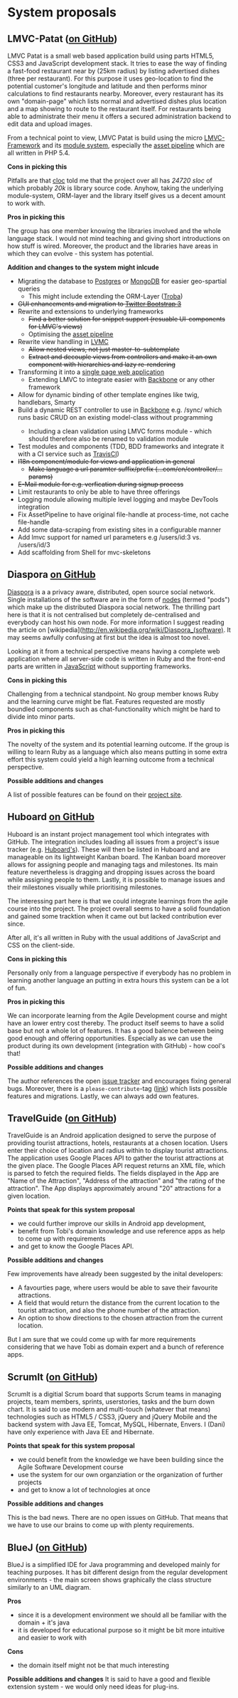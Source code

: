 # System proposals

## LMVC-Patat ([on GitHub](https://github.com/scandio/lmvc-patat))

LMVC Patat is a small web based application build using parts HTML5, CSS3 and JavaScript development stack.
It tries to ease the way of finding a fast-food restaurant near by (25km radius) by listing advertised dishes (three per restaurant). For this purpose it uses geo-location to find the potential customer's longitude and latitude and then performs minor calculations to find restaurants nearby.
Moreover, every restaurant has its own "domain-page" which lists normal and advertised dishes plus location and a map showing to route to the restaurant itself. For restaurants being able to administrate their menu it offers a secured administration backend to edit data and upload images.

From a technical point to view, LMVC Patat is build using the micro [LMVC-Framework](https://github.com/scandio/lmvc) and its [module system](https://github.com/scandio/lmvc-modules), especially the [asset pipeline](https://github.com/scandio/lmvc-modules/tree/master/lib/Scandio/lmvc/modules/assetpipeline) which are all written in PHP 5.4.

**Cons in picking this**

Pitfalls are that [cloc](http://cloc.sourceforge.net/) told me that the project over all has *24720 sloc* of which probably *20k* is library source code. Anyhow, taking the underlying module-system, ORM-layer and the library itself gives us a decent amount to work with.

**Pros in picking this**

The group has one member knowing the libraries involved and the whole language stack. I would not mind teaching and giving short introductions on how stuff is wired. Moreover, the product and the libraries have areas in which they can evolve - this system has potential.

**Addition and changes to the system might inlcude**

* Migrating the database to [Postgres](http://www.postgresql.org/) or [MongoDB](http://www.mongodb.org/) for easier geo-spartial queries
   * This might include extending the ORM-Layer ([Troba](https://github.com/scandio/troba))
* <del>GUI enhancements and migration to [Twitter Bootstrap 3](http://getbootstrap.com/)</del>
* Rewrite and extensions to underlying frameworks
   * <del>Find a better solution for snippet support (resuable UI-components for LMVC's views)</del>
   * Optimising the [asset pipeline](https://github.com/scandio/lmvc-modules/tree/master/lib/Scandio/lmvc/modules/assetpipeline)
* Rewrite view handling in [LVMC](https://github.com/scandio/lmvc)
   * <del>Allow nested views, not just master-to-subtemplate</del>
   * <del>Extract and decouple views from controllers and make it an own component with hierarchies and lazy re-rendering</del>
* Transforming it into a [single page web application](https://en.wikipedia.org/wiki/Single-page_application)
   * Extending LMVC to integrate easier with [Backbone](http://backbonejs.org/) or any other framework
* Allow for dynamic binding of other template engines like twig, handlebars, Smarty
* Build a dynamic REST controller to use in [Backbone](http://backbonejs.org/#Sync) e.g. /sync/<ModelClass> which runs basic CRUD on an existing model-class without programming
   * Including a clean validation using LMVC forms module - which should therefore also be renamed to validation module
* Test modules and components (TDD, BDD frameworks and integrate it with a CI service such as [TravisCI](https://travis-ci.org/))
* <del>I18n component/module for views and application in general</del>
   * <del>Make language a url paramter suffix/prefix (...com/en/controller/…params)</del>
* <del>E-Mail module for e.g. verfication during signup process</del>
* Limit restaurants to only be able to have three offerings
* Logging module allowing multiple level logging and maybe DevTools integration
* Fix AssetPipeline to have original file-handle at process-time, not cache file-handle
* Add some data-scraping from existing sites in a configurable manner
* Add lmvc support for named url parameters e.g /users/id:3 vs. /users/id/3
* Add scaffolding from Shell for mvc-skeletons

## Diaspora [on GitHub](https://github.com/diaspora/diaspora)

[Diaspora](https://joindiaspora.com/) is a a privacy aware, distributed, open source social network. Single installations of the software are in the form of [nodes](http://podupti.me/) (termed "pods") which make up the distributed Diaspora social network. The thrilling part here is that it is not centralised but completely de-centralised and everybody can host his own node.
For more information I suggest reading the article on [wikipedia](http://en.wikipedia.org/wiki/Diaspora_(software). It may seems awfully confusing at first but the idea is almost too novel.

Looking at it from a technical perspective means having a complete web application where all server-side code is written in Ruby and the front-end parts are written in [JavaScript](https://github.com/diaspora/diaspora/tree/develop/app/assets/javascripts) without supporting frameworks.

**Cons in picking this**

Challenging from a technical standpoint. No group member knows Ruby and the learning curve might be flat. Features requested are mostly boundled components such as chat-functionality which might be hard to divide into minor parts.

**Pros in picking this**

The novelty of the system and its potential learning outcome. If the group is willing to learn Ruby as a language which also means putting in some extra effort this system could yield a high learning outcome from a technical perspective.

**Possible additions and changes**

A list of possible features can be found on their [project site](https://wiki.diasporafoundation.org/Known_Issues_and_Feature_Requests).

## Huboard [on GitHub](https://github.com/rauhryan/huboard)

Huboard is an instant project management tool which integrates with GitHub. The integration includes loading all issues from a project's issue tracker (e.g. [Huboard's](https://github.com/rauhryan/huboard/issues)). These will then be listed in Huboard and are manageable on its lightweight Kanban board. The Kanban board moreover allows for assigning people and managing tags and milestones. Its main feature nevertheless is dragging and dropping issues across the board while assigning people to them. Lastly, it is possible to manage issues and their milestones visually while prioritising milestones.

The interessing part here is that we could integrate learnings from the agile course into the project. The project overall seems to have a solid foundation and gained some tracktion when it came out but lacked contribution ever since.

After all, it's all written in Ruby with the usual additions of JavaScript and CSS on the client-side.

**Cons in picking this**

Personally only from a language perspective if everybody has no problem in learning another language an putting in extra hours this system can be a lot of fun.

**Pros in picking this**

We can incorporate learning from the Agile Development course and might have an lower entry cost thereby. The product itself seems to have a solid base but not a whole lot of features. It has a good balence between being good enough and offering opportunities. Especially as we can use the product during its own development (integration with GitHub) - how cool's that!

**Possible additions and changes**

The author references the open [issue tracker](https://github.com/rauhryan/huboard/issues) and encourages fixing general bugs. Moreover, there is a `please-contribute`-tag ([link](https://github.com/rauhryan/huboard/issues?labels=Please+contribute&page=1&state=open)) which lists possible features and migrations. Lastly, we can always add own features.

## TravelGuide ([on GitHub](https://github.com/bhagya85/TravelGuide))

TravelGuide is an Android application designed to serve the purpose of providing tourist attractions, hotels, restaurants at a chosen location.
Users enter their choice of location and radius within to display tourist attractions. The application uses Google Places API to gather the tourist attractions at the given place. The Google Places API request returns an XML file, which is parsed to fetch the required fields. The fields displayed in the App are "Name of the Attraction", "Address of the attraction" and "the rating of the attraction". The App displays approximately around "20" attractions for a given location.

**Points that speak for this system proposal**

* we could further improve our skills in Android app development,
* benefit from Tobi's domain knowledge and use reference apps as help to come up with requirements
* and get to know the Google Places API.

**Possible additions and changes**

Few improvements have already been suggested by the inital developers:
- A favourties page, where users would be able to save their favourite attractions.
- A field that would return the distance from the current location to the tourist attraction, and also the phone number of the attraction.
- An option to show directions to the chosen attraction from the current location.

But I am sure that we could come up with far more requirements considering that we have Tobi as domain expert and a bunch of reference apps.

## ScrumIt ([on GitHub](https://github.com/ti-dev/Scrum-it))

ScrumIt is a digitial Scrum board that supports Scrum teams in managing projects, team members, sprints, userstories, tasks and the burn down chart.
It is said to use modern and multi-touch (whatever that means) technologies such as HTML5 / CSS3, jQuery and jQuery Mobile and the backend system with Java EE, Tomcat, MySQL, Hibernate, Envers. I (Dani) have only experience with Java EE and Hibernate.

**Points that speak for this system proposal**

* we could benefit from the knowledge we have been building since the Agile Software Development course
* use the system for our own organziation or the organization of further projects
* and get to know a lot of technologies at once

**Possible additions and changes**

This is the bad news. There are no open issues on GitHub. That means that we have to use our brains to come up with plenty requirements.

## BlueJ ([on GitHub](https://github.com/neomatrix369/BlueJ))

BlueJ is a simplified IDE for Java programming and developed mainly for teaching purposes. It has bit different design from the regular development
environments - the main screen shows graphically the class structure similarly to an UML diagram.

**Pros**

* since it is a development environment we should all be familiar with the domain + it's java
* it is developed for educational purpose so it might be bit more intuitive and easier to work with

**Cons**

* the domain itself might not be that much interesting

**Possible additions and changes**
It is said to have a good and flexible extension system - we would only need ideas for plug-ins.
